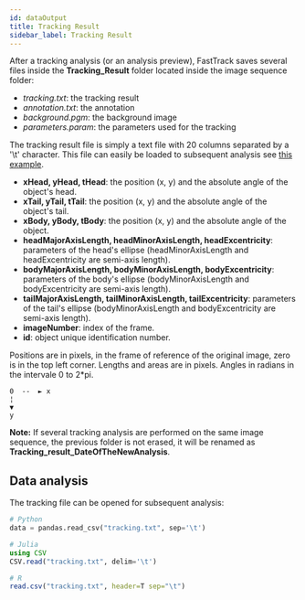 ```yaml
---
id: dataOutput
title: Tracking Result
sidebar_label: Tracking Result
---
```


After a tracking analysis (or an analysis preview), FastTrack saves several files inside the **Tracking_Result** folder located inside the image sequence folder:
* *tracking.txt*: the tracking result
* *annotation.txt*: the annotation
* *background.pgm*: the background image
* *parameters.param*: the parameters used for the tracking

The tracking result file is simply a text file with 20 columns separated by a '\t' character. This file can easily be loaded to subsequent analysis see [this example](http://www.fasttrack.sh/UserManual/blog/2019/06/21/Data-analysis-python/).
* **xHead, yHead, tHead**: the position (x, y) and the absolute angle of the object's head.
* **xTail, yTail, tTail**: the position (x, y) and the absolute angle of the object's tail.
* **xBody, yBody, tBody**: the position (x, y) and the absolute angle of the object.
* **headMajorAxisLength, headMinorAxisLength, headExcentricity**: parameters of the head's ellipse (headMinorAxisLength and headExcentricity are semi-axis length).
* **bodyMajorAxisLength, bodyMinorAxisLength, bodyExcentricity**: parameters of the body's ellipse (bodyMinorAxisLength and bodyExcentricity are semi-axis length).
* **tailMajorAxisLength, tailMinorAxisLength, tailExcentricity**: parameters of the tail's ellipse (bodyMinorAxisLength and bodyExcentricity are semi-axis length).
* **imageNumber**: index of the frame.
* **id**: object unique identification number.

Positions are in pixels, in the frame of reference of the original image, zero is in the top left corner. Lengths and areas are in pixels. Angles in radians in the intervale 0 to 2*pi.

    0  --  ► x  
    ¦  
    ▼  
    y  

**Note:** If several tracking analysis are performed on the same image sequence, the previous folder is not erased, it will be renamed as **Tracking_result_DateOfTheNewAnalysis**.

## Data analysis

The tracking file can be opened for subsequent analysis:
```python
# Python
data = pandas.read_csv("tracking.txt", sep='\t')
```

```julia
# Julia
using CSV
CSV.read("tracking.txt", delim='\t')
```

```R
# R
read.csv("tracking.txt", header=T sep="\t")
```